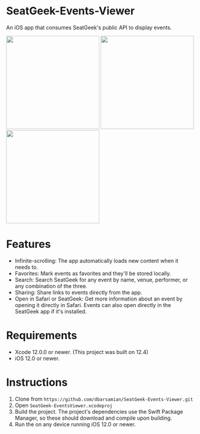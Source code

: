 # SeatGeek-Events-Viewer
An iOS app that consumes SeatGeek's public API to display events.

<img src="https://user-images.githubusercontent.com/46636471/114477614-52775100-9bb1-11eb-83b6-be329627a6bb.png" width="250"/> <img src="https://user-images.githubusercontent.com/46636471/114477470-12b06980-9bb1-11eb-8bf9-38fdd6ccf823.png" width="250"/> <img src="https://user-images.githubusercontent.com/46636471/114477625-5b682280-9bb1-11eb-9826-eddcf2d9a96c.png" width="250"/>

# Features
- Infinite-scrolling: The app automatically loads new content when it needs to.
- Favorites: Mark events as favorites and they'll be stored locally.
- Search: Search SeatGeek for any event by name, venue, performer, or any combination of the three.
- Sharing: Share links to events directly from the app.
- Open in Safari or SeatGeek: Get more information about an event by opening it directly in Safari. Events can also open directly in the SeatGeek app if it's installed.

# Requirements
- Xcode 12.0.0 or newer. (This project was built on 12.4)
- iOS 12.0 or newer. 

# Instructions
1. Clone from `https://github.com/dbarsamian/SeatGeek-Events-Viewer.git`
2. Open `SeatGeek-EventsViewer.xcodeproj`
3. Build the project. The project's dependencies use the Swift Package Manager, so these should download and compile upon building.
4. Run the on any device running iOS 12.0 or newer.
